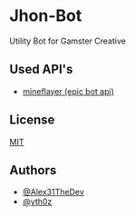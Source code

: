 # Jhon-Bot
Utility Bot for Gamster Creative


## Used API's

 - [mineflayer (epic bot api)](https://github.com/PrismarineJS/mineflayer)

## License

[MIT](https://choosealicense.com/licenses/mit/)


## Authors

- [@Alex31TheDev](https://github.com/Alex31TheDev)
- [@yth0z](https://github.com/yth0z)

